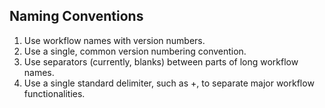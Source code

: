 ## Naming Conventions
1. Use workflow names with version numbers.
2. Use a single, common version numbering convention.
3. Use separators (currently, blanks) between parts of long workflow names.
4. Use a single standard delimiter, such as +, to separate major workflow functionalities.
